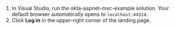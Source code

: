 1. In Visual Studio, run the okta-aspnet-mvc-example solution. Your default browser automatically opens to `localhost:44314`.
2. Click **Log in** in the upper-right corner of the <StackSnippet snippet="applang" noSelector inline /> landing page.
